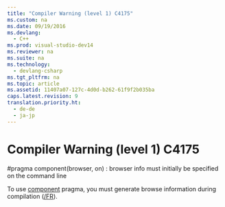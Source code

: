 ```yaml
---
title: "Compiler Warning (level 1) C4175"
ms.custom: na
ms.date: 09/19/2016
ms.devlang: 
  - C++
ms.prod: visual-studio-dev14
ms.reviewer: na
ms.suite: na
ms.technology: 
  - devlang-csharp
ms.tgt_pltfrm: na
ms.topic: article
ms.assetid: 11407a07-127c-4d0d-b262-61f9f2b035ba
caps.latest.revision: 9
translation.priority.ht: 
  - de-de
  - ja-jp
---
```

# Compiler Warning (level 1) C4175
\#pragma component(browser, on) : browser info must initially be specified on the command line  
  
 To use [component](../vs140/component.md) pragma, you must generate browse information during compilation ([/FR](../vs140/-FR---Fr--Create-.Sbr-File-.md)).